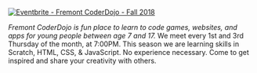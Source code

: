 <a href="https://www.eventbrite.com/e/fremont-coderdojo-fall-2018-tickets-48096476857?ref=ebtn" target="_blank"><img src="https://www.eventbrite.com/custombutton?eid=48096476857" alt="Eventbrite - Fremont CoderDojo - Fall 2018" /></a>
<p id="info"><em>Fremont CoderDojo is fun place to learn to code games, websites, and apps for young people between age 7 and 17.</em> We meet every 1st and 3rd Thursday of the month, at 7:00PM. This season we are learning skills in Scratch, HTML, CSS, & JavaScript. No experience necessary. Come to get inspired and share your creativity with others.</p>

</div>